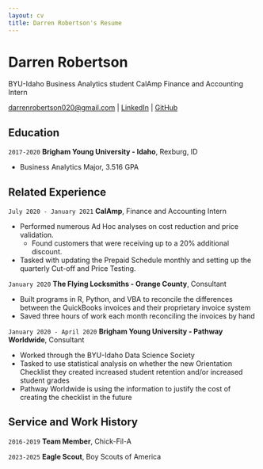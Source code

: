 ```yaml
---
layout: cv
title: Darren Robertson's Resume
---
```

# Darren Robertson
BYU-Idaho Business Analytics student
CalAmp Finance and Accounting Intern

<div id="webaddress">
<a href="darrenrobertson020@gmail.com">darrenrobertson020@gmail.com</a>
<!-- | <a href="https://byuidatascience.github.io/development.html">Data Science Program (Must Change)</a> -->
| <a href="https://www.linkedin.com/in/darren-robertson020/">LinkedIn</a>
| <a href="https://github.com/robertsonDarren">GitHub</a>
</div>

<!-- https://www.monique.tech/the-art-of-markdown -->

## Education

`2017-2020`
__Brigham Young University - Idaho__, Rexburg, ID

- Business Analytics Major, 3.516 GPA


## Related Experience

`July 2020 - January 2021`
__CalAmp__, Finance and Accounting Intern

- Performed numerous Ad Hoc analyses on cost reduction and price validation.
    - Found customers that were receiving up to a 20% additional discount.
- Tasked with updating the Prepaid Schedule monthly and setting up the quarterly Cut-off and Price Testing.

`January 2020`
__The Flying Locksmiths - Orange County__, Consultant

- Built programs in R, Python, and VBA to reconcile the differences between the QuickBooks invoices and their proprietary invoice system
- Saved three hours of work each month reconciling the invoices by hand

`January 2020 - April 2020`
__Brigham Young University - Pathway Worldwide__, Consultant

- Worked through the BYU-Idaho Data Science Society
- Tasked to use statistical analysis on whether the new Orientation Checklist they created increased student retention and/or increased student grades 
- Pathway Worldwide is using the information to justify the cost of creating the checklist in the future



## Service and Work History

`2016-2019`
__Team Member__, Chick-Fil-A


`2023-2025`
__Eagle Scout__, Boy Scouts of America



<!-- ### Footer

Last updated: May 2013 -->


